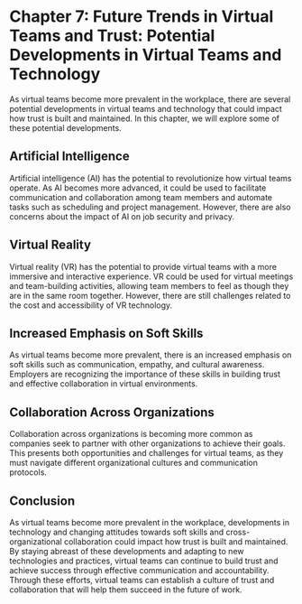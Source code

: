 Chapter 7: Future Trends in Virtual Teams and Trust: Potential Developments in Virtual Teams and Technology
===========================================================================================================

As virtual teams become more prevalent in the workplace, there are several potential developments in virtual teams and technology that could impact how trust is built and maintained. In this chapter, we will explore some of these potential developments.

Artificial Intelligence
-----------------------

Artificial intelligence (AI) has the potential to revolutionize how virtual teams operate. As AI becomes more advanced, it could be used to facilitate communication and collaboration among team members and automate tasks such as scheduling and project management. However, there are also concerns about the impact of AI on job security and privacy.

Virtual Reality
---------------

Virtual reality (VR) has the potential to provide virtual teams with a more immersive and interactive experience. VR could be used for virtual meetings and team-building activities, allowing team members to feel as though they are in the same room together. However, there are still challenges related to the cost and accessibility of VR technology.

Increased Emphasis on Soft Skills
---------------------------------

As virtual teams become more prevalent, there is an increased emphasis on soft skills such as communication, empathy, and cultural awareness. Employers are recognizing the importance of these skills in building trust and effective collaboration in virtual environments.

Collaboration Across Organizations
----------------------------------

Collaboration across organizations is becoming more common as companies seek to partner with other organizations to achieve their goals. This presents both opportunities and challenges for virtual teams, as they must navigate different organizational cultures and communication protocols.

Conclusion
----------

As virtual teams become more prevalent in the workplace, developments in technology and changing attitudes towards soft skills and cross-organizational collaboration could impact how trust is built and maintained. By staying abreast of these developments and adapting to new technologies and practices, virtual teams can continue to build trust and achieve success through effective communication and accountability. Through these efforts, virtual teams can establish a culture of trust and collaboration that will help them succeed in the future of work.
